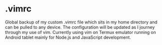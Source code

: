 # .vimrc
Global backup of my custom .vimrc file which sits in my home directory and can be pulled to any device.
The configuration will be updated as I journey through my use of vim.
Currently using vim on Termux emulator running on Android tablet mainly for Node.js and JavaScript development.

